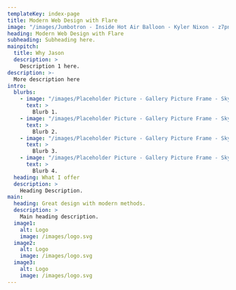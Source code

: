 ```yaml
---
templateKey: index-page
title: Modern Web Design with Flare
image: "/images/Jumbotron - Inside Hot Air Balloon - Kyler Nixon - z7pnyucFR5s - Unsplash.jpg"
heading: Modern Web Design with Flare
subheading: Subheading here.
mainpitch:
  title: Why Jason
  description: >
    Description 1 here.
description: >-
  More description here
intro:
  blurbs:
    - image: "/images/Placeholder Picture - Gallery Picture Frame - Skyla Design - bDuh4oK_MCU - Unsplash.jpg"
      text: >
        Blurb 1.
    - image: "/images/Placeholder Picture - Gallery Picture Frame - Skyla Design - bDuh4oK_MCU - Unsplash.jpg"
      text: >
        Blurb 2.
    - image: "/images/Placeholder Picture - Gallery Picture Frame - Skyla Design - bDuh4oK_MCU - Unsplash.jpg"
      text: >
        Blurb 3.
    - image: "/images/Placeholder Picture - Gallery Picture Frame - Skyla Design - bDuh4oK_MCU - Unsplash.jpg"
      text: >
        Blurb 4.
  heading: What I offer
  description: >
    Heading Description.
main:
  heading: Great design with modern methods.
  description: >
    Main heading description.
  image1:
    alt: Logo
    image: /images/logo.svg
  image2:
    alt: Logo
    image: /images/logo.svg
  image3:
    alt: Logo
    image: /images/logo.svg
---
```


